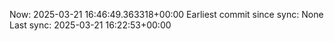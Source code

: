 Now: 2025-03-21 16:46:49.363318+00:00 Earliest commit since sync: None Last sync: 2025-03-21 16:22:53+00:00
